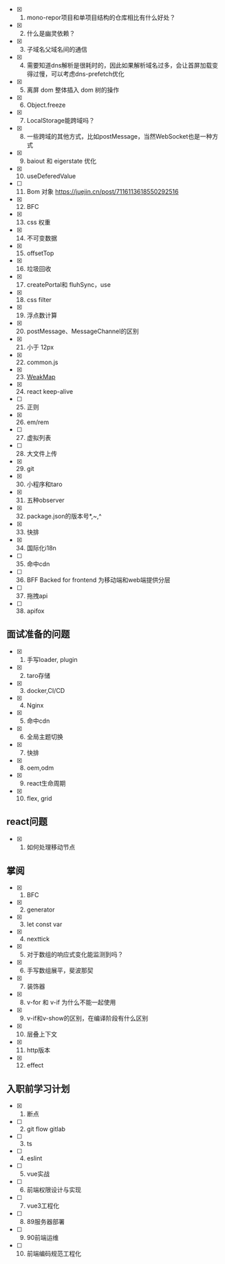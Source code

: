 - [x] 1. mono-repor项目和单项目结构的仓库相比有什么好处？
- [x] 2. 什么是幽灵依赖？
- [x] 3. 子域名父域名间的通信
- [x] 4. 需要知道dns解析是很耗时的，因此如果解析域名过多，会让首屏加载变得过慢，可以考虑dns-prefetch优化
- [x] 5. 离屏 dom 整体插入 dom 树的操作
- [x] 6. Object.freeze
- [x] 7. LocalStorage能跨域吗？
- [x] 8. 一些跨域的其他方式，比如postMessage，当然WebSocket也是一种方式
- [x] 9. baiout 和 eigerstate 优化
- [x] 10. useDeferedValue
- [ ] 11. Bom 对象 https://juejin.cn/post/7116113618550292516
- [x] 12. BFC
- [x] 13. css 权重
- [x] 14. 不可变数据
- [x] 15. offsetTop
- [x] 16. 垃圾回收
- [x] 17. createPortal和 fluhSync，use
- [x] 18. css filter
- [x] 19. 浮点数计算
- [x] 20. postMessage、MessageChannel的区别
- [x] 21. 小于 12px
- [x] 22. common.js
- [x] 23. [WeakMap](https://juejin.cn/post/7271643757640073216)
- [x] 24. react keep-alive
- [ ] 25. 正则 
- [x] 26. em/rem
- [ ] 27. 虚拟列表
- [ ] 28. 大文件上传
- [x] 29. git
- [x] 30. 小程序和taro
- [x] 31. 五种observer
- [x] 32. package.json的版本号*,~,^
- [x] 33. 快排
- [x] 34. 国际化i18n
- [ ] 35. 命中cdn
- [ ] 36. BFF Backed for frontend 为移动端和web端提供分层
- [ ] 37. 拖拽api
- [ ] 38. apifox

## 面试准备的问题
- [x] 1. 手写loader, plugin
- [x] 2. taro存储
- [x] 3. docker,CI/CD
- [x] 4. Nginx
- [x] 5. 命中cdn
- [x] 6. 全局主题切换
- [x] 7. 快排
- [x] 8. oem,odm
- [x] 9. react生命周期
- [x] 10. flex, grid

## react问题
- [x] 1. 如何处理移动节点

## 掌阅
- [x] 1. BFC
- [x] 2. generator
- [x] 3. let const var
- [x] 4. nexttick
- [x] 5. 对于数组的响应式变化能监测到吗？
- [x] 6. 手写数组展平，斐波那契
- [x] 7. 装饰器
- [x] 8. v-for 和 v-if 为什么不能一起使用
- [x] 9. v-if和v-show的区别，在编译阶段有什么区别
- [x] 10. 层叠上下文
- [x] 11. http版本
- [x] 12. effect

## 入职前学习计划
- [x] 1. 断点
- [ ] 2. git flow gitlab
- [ ] 3. ts
- [ ] 4. eslint
- [ ] 5. vue实战
- [ ] 6. 前端权限设计与实现
- [ ] 7. vue3工程化
- [ ] 8. 89服务器部署
- [ ] 9. 90前端运维
- [ ] 10. 前端编码规范工程化